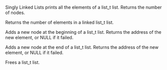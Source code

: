 Singly Linked Lists
prints all the elements of a list_t list. Returns the number of nodes.

Returns the number of elements in a linked list_t list.

Adds a new node at the beginning of a list_t list. Returns the address of the new element, or NULL if it failed.

Adds a new node at the end of a list_t list. Returns the address of the new element, or NULL if it failed.

Frees a list_t list.



